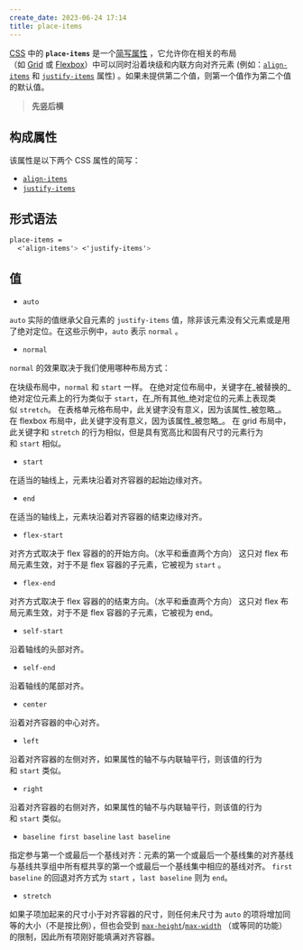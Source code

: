 ```yaml
---
create_date: 2023-06-24 17:14
title: place-items
---
```


[CSS](https://developer.mozilla.org/zh-CN/docs/Web/CSS) 中的 **`place-items`** 是一个[简写属性](https://developer.mozilla.org/zh-CN/docs/Web/CSS/Shorthand_properties) ，它允许你在相关的布局（如 [Grid](https://developer.mozilla.org/zh-CN/docs/Web/CSS/CSS_Grid_Layout) 或 [Flexbox](https://developer.mozilla.org/zh-CN/docs/Web/CSS/CSS_Flexible_Box_Layout)）中可以同时沿着块级和内联方向对齐元素 (例如：[`align-items`](https://developer.mozilla.org/zh-CN/docs/Web/CSS/align-items) 和 [`justify-items`](https://developer.mozilla.org/zh-CN/docs/Web/CSS/justify-items) 属性) 。如果未提供第二个值，则第一个值作为第二个值的默认值。

> **先竖后横**

## 构成属性
该属性是以下两个 CSS 属性的简写：

-   [`align-items`](https://developer.mozilla.org/zh-CN/docs/Web/CSS/align-items)
-   [`justify-items`](https://developer.mozilla.org/zh-CN/docs/Web/CSS/justify-items)

## 形式语法
```css
place-items =   
  <'align-items'> <'justify-items'>
```

## 值
- `auto`

`auto` 实际的值继承父自元素的 `justify-items` 值，除非该元素没有父元素或是用了绝对定位。在这些示例中，`auto` 表示 `normal` 。

- `normal`

`normal` 的效果取决于我们使用哪种布局方式：

  在块级布局中，`normal` 和 `start` 一样。
  在绝对定位布局中，关键字在_被替换的_绝对定位元素上的行为类似于 `start`，在_所有其他_绝对定位的元素上表现类似 `stretch`。
  在表格单元格布局中，此关键字没有意义，因为该属性_被忽略_。
  在 flexbox 布局中，此关键字没有意义，因为该属性_被忽略_。
  在 grid 布局中，此关键字和 `stretch` 的行为相似，但是具有宽高比和固有尺寸的元素行为和 `start` 相似。

- `start`

在适当的轴线上，元素块沿着对齐容器的起始边缘对齐。

- `end`

在适当的轴线上，元素块沿着对齐容器的结束边缘对齐。

- `flex-start`

对齐方式取决于 flex 容器的的开始方向。（水平和垂直两个方向） 这只对 flex 布局元素生效，对于不是 flex 容器的子元素，它被视为 `start` 。

- `flex-end`

对齐方式取决于 flex 容器的的结束方向。（水平和垂直两个方向） 这只对 flex 布局元素生效，对于不是 flex 容器的子元素，它被视为 end。

- `self-start`

沿着轴线的头部对齐。

- `self-end`

沿着轴线的尾部对齐。

- `center`

沿着对齐容器的中心对齐。

- `left`

沿着对齐容器的左侧对齐，如果属性的轴不与内联轴平行，则该值的行为和 `start` 类似。

- `right`

沿着对齐容器的右侧对齐，如果属性的轴不与内联轴平行，则该值的行为和 `start` 类似。

- `baseline first baseline` `last baseline`

指定参与第一个或最后一个基线对齐：元素的第一个或最后一个基线集的对齐基线与基线共享组中所有框共享的第一个或最后一个基线集中相应的基线对齐。 `first baseline` 的回退对齐方式为 `start` ，`last baseline` 则为 `end`。

- `stretch`

如果子项加起来的尺寸小于对齐容器的尺寸，则任何未尺寸为 `auto` 的项将增加同等的大小（不是按比例），但也会受到 [`max-height`](https://developer.mozilla.org/zh-CN/docs/Web/CSS/max-height)/[`max-width`](https://developer.mozilla.org/zh-CN/docs/Web/CSS/max-width) （或等同的功能）的限制，因此所有项刚好能填满对齐容器。
